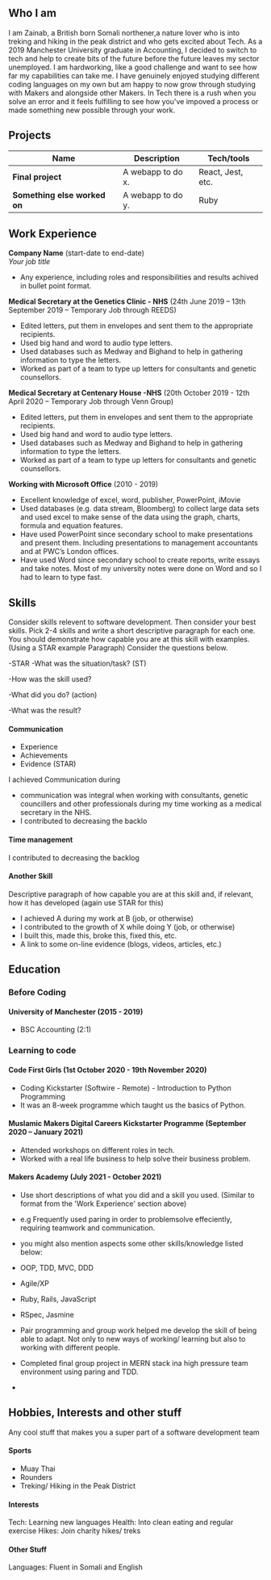 ## Who I am

I am Zainab, a British born Somali northener,a nature lover who is into treking and hiking in the peak district and who gets excited about Tech. As a 2019 Manchester University graduate in Accounting, I decided to switch to tech and help to create bits of the future before the future leaves my sector unemployed. I am hardworking, like a good challenge and want to see how far my capabilities can take me. I have genuinely enjoyed studying different coding languages on my own but am happy to now grow through studying with Makers and alongside other Makers. In Tech there is a rush when you solve an error and it feels fulfilling to see how you've impoved a process or made something new possible through your work.  

## Projects

| Name                         | Description       | Tech/tools        |
| ---------------------------- | ----------------- | ----------------- |
| **Final project**            | A webapp to do x. | React, Jest, etc. |
| **Something else worked on** | A webapp to do y. | Ruby              |

## Work Experience

**Company Name** (start-date to end-date)  
_Your job title_

- Any experience, including roles and responsibilities and results achived in bullet point format.

**Medical Secretary at the Genetics Clinic - NHS** (24th June 2019 – 13th September 2019 – Temporary Job through REEDS)  
-	Edited letters, put them in envelopes and sent them to the appropriate recipients.
-	Used big hand and word to audio type letters.
-	Used databases such as Medway and Bighand to help in gathering information to type the letters.
-	Worked as part of a team to type up letters for consultants and genetic counsellors.


**Medical Secretary at Centenary House -NHS** (20th October 2019 - 12th April 2020 – Temporary Job through Venn Group)
-	Edited letters, put them in envelopes and sent them to the appropriate recipients.
-	Used big hand and word to audio type letters.
-	Used databases such as Medway and Bighand to help in gathering information to type the letters.
-	Worked as part of a team to type up letters for consultants and genetic counsellors. 

**Working with Microsoft Office** (2010 - 2019)  
-	Excellent knowledge of excel, word, publisher, PowerPoint, iMovie
-	Used databases (e.g. data stream, Bloomberg) to collect large data sets and used excel to make sense of the data using the graph, charts, formula and equation features. 
-	Have used PowerPoint since secondary school to make presentations and present them. Including presentations to management accountants and at PWC’s London offices. 
-	Have used Word since secondary school to create reports, write essays and take notes. Most of my university notes were done on Word and so I had to learn to type fast.

## Skills

Consider skills relevent to software development. Then consider your best skills. Pick 2-4 skills and write a short descriptive paragraph for each one. You should demonstrate how capable you are at this skill with examples.
(Using a STAR example Paragraph) Consider the questions below.

-STAR
-What was the situation/task? (ST)

-How was the skill used?

-What did you do? (action)

-What was the result?


#### Communication

- Experience
- Achievements
- Evidence (STAR)

I achieved Communication during 
- communication was integral when working with consultants, genetic councillers and other professionals during my time working as a medical secretary in the NHS. 
- I contributed to decreasing the backlo

#### Time management


I contributed to decreasing the backlog
#### Another Skill

Descriptive paragraph of how capable you are at this skill and, if relevant, how it has developed (again use STAR for this)

- I achieved A during my work at B (job, or otherwise)
- I contributed to the growth of X while doing Y (job, or otherwise)
- I built this, made this, broke this, fixed this, etc.
- A link to some on-line evidence (blogs, videos, articles, etc.)

## Education
### Before Coding

#### University of Manchester (2015 - 2019)
- BSC Accounting (2:1)

### Learning to code 

#### Code First Girls (1st October 2020 - 19th November 2020)
-	Coding Kickstarter (Softwire - Remote) - Introduction to Python Programming
-	It was an 8-week programme which taught us the basics of Python.

#### Muslamic Makers Digital Careers Kickstarter Programme (September 2020 – January 2021)
-	Attended workshops on different roles in tech.
-	Worked with a real life business to help solve their business problem.

#### Makers Academy (July 2021 - October 2021)
- Use short descriptions of what you did and a skill you used. (Similar to format from the 'Work Experience' section above)
- e.g Frequently used paring in order to problemsolve effeciently, requiring teamwork and communication.
- you might also mention aspects some other skills/knowledge listed below: 
- OOP, TDD, MVC, DDD
- Agile/XP
- Ruby, Rails, JavaScript
- RSpec, Jasmine


- Pair programming and group work helped me develop the skill of being able to adapt. Not only to new ways of working/ learning but also to working with different people.
- Completed final group project in MERN stack ina high pressure team environment using paring and TDD.
- 
## Hobbies, Interests and other stuff

Any cool stuff that makes you a super part of a software development team

#### Sports
- Muay Thai
- Rounders
- Treking/ Hiking in the Peak District

#### Interests
Tech: Learning new languages
Health: Into clean eating and regular exercise
Hikes: Join charity hikes/ treks

#### Other Stuff
Languages: Fluent in Somali and English


